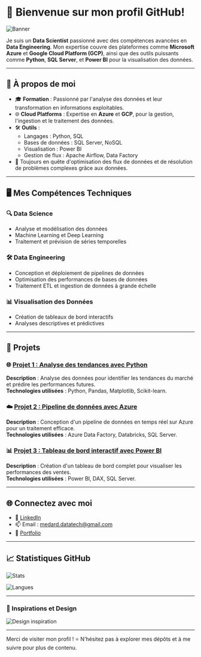 # 👋 Bienvenue sur mon profil GitHub!

![Banner](https://your-image-link-here.com/banner.jpg)  

Je suis un **Data Scientist** passionné avec des compétences avancées en **Data Engineering**. Mon expertise couvre des plateformes comme **Microsoft Azure** et **Google Cloud Platform (GCP)**, ainsi que des outils puissants comme **Python**, **SQL Server**, et **Power BI** pour la visualisation des données.

---

## 🌟 À propos de moi
- 🎓 **Formation** : Passionné par l'analyse des données et leur transformation en informations exploitables.
- 🌐 **Cloud Platforms** : Expertise en **Azure** et **GCP**, pour la gestion, l'ingestion et le traitement des données.
- 🛠️ **Outils** : 
  - Langages : Python, SQL
  - Bases de données : SQL Server, NoSQL
  - Visualisation : Power BI
  - Gestion de flux : Apache Airflow, Data Factory
- 🚀 Toujours en quête d'optimisation des flux de données et de résolution de problèmes complexes grâce aux données.

---

## 🖥️ Mes Compétences Techniques

### 🔍 Data Science
- Analyse et modélisation des données
- Machine Learning et Deep Learning
- Traitement et prévision de séries temporelles

### 🛠️ Data Engineering
- Conception et déploiement de pipelines de données
- Optimisation des performances de bases de données
- Traitement ETL et ingestion de données à grande échelle

### 📊 Visualisation des Données
- Création de tableaux de bord interactifs
- Analyses descriptives et prédictives

---

## 📂 Projets

### 🌐 [Projet 1 : Analyse des tendances avec Python](https://github.com/username/project1)
**Description** : Analyse des données pour identifier les tendances du marché et prédire les performances futures.  
**Technologies utilisées** : Python, Pandas, Matplotlib, Scikit-learn.

### ☁️ [Projet 2 : Pipeline de données avec Azure](https://github.com/username/project2)
**Description** : Conception d'un pipeline de données en temps réel sur Azure pour un traitement efficace.  
**Technologies utilisées** : Azure Data Factory, Databricks, SQL Server.

### 📊 [Projet 3 : Tableau de bord interactif avec Power BI](https://github.com/username/project3)
**Description** : Création d'un tableau de bord complet pour visualiser les performances des ventes.  
**Technologies utilisées** : Power BI, DAX, SQL Server.

---

## 🌐 Connectez avec moi
- 💼 [LinkedIn]([(https://www.linkedin.com/in/wilfried-agbamate-a4050a283/)])
- 📫 Email : medard.datatech@gmail.com
- 🌟 [Portfolio](https://your-portfolio-link.com)

---

## 📈 Statistiques GitHub
![Stats](https://github-readme-stats.vercel.app/api?username=your-username&show_icons=true&theme=radical)  

![Langues](https://github-readme-stats.vercel.app/api/top-langs/?username=your-username&layout=compact&theme=radical)

---

### 🎨 Inspirations et Design
![Design inspiration](https://your-image-link-here.com/inspiration.jpg)

---

Merci de visiter mon profil ! ⭐ N'hésitez pas à explorer mes dépôts et à me suivre pour plus de contenu.
